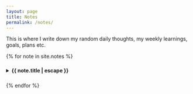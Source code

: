 ```yaml
---
layout: page
title: Notes
permalink: /notes/
---
```


This is where I write down my random daily thoughts, my weekly learnings, goals, plans etc.

{% for note in site.notes %}
<details class="note-item">
  <summary>{{ note.title | escape }}</summary>
  <p class="note-date">Last updated: {{ note.last_modified_at | date: "%B %-d, %Y" }}</p>
  {% if site.show_excerpts %} 
    {{ note.excerpt }} 
  {% else %}
    {{ note.content }}
  {% endif %}
</details>
{% endfor %}

<style>
  .note-item {
    margin-bottom: 1rem;
  }
  .note-date {
    font-size: 0.8rem;
    color: #666;
  }
  details summary {
    cursor: pointer;
    font-weight: bold;
    padding: 0.5rem 0;
  }
  details summary:hover {
    color: #0366d6;
  }
</style>
